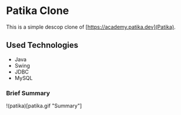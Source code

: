 # Patika Clone
This is a simple descop clone of [https://academy.patika.dev](Patika).
## Used Technologies
- Java
- Swing
- JDBC
- MySQL

### Brief Summary
!(patika)[patika.gif "Summary"]
